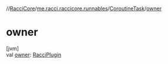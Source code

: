 //[RacciCore](../../../index.md)/[me.racci.raccicore.runnables](../index.md)/[CoroutineTask](index.md)/[owner](owner.md)

# owner

[jvm]\
val [owner](owner.md): [RacciPlugin](../../me.racci.raccicore/-racci-plugin/index.md)
